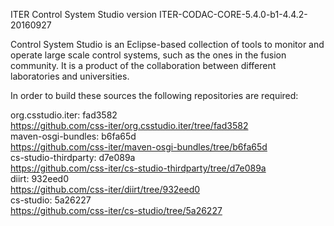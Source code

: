 ITER Control System Studio version ITER-CODAC-CORE-5.4.0-b1-4.4.2-20160927

Control System Studio is an Eclipse-based collection of tools
to monitor and operate large scale control systems, such as the
ones in the fusion community. It is a product of the collaboration
between different laboratories and universities.

In order to build these sources the following repositories are required:

org.csstudio.iter: fad3582  
<https://github.com/css-iter/org.csstudio.iter/tree/fad3582>  
maven-osgi-bundles: b6fa65d  
<https://github.com/css-iter/maven-osgi-bundles/tree/b6fa65d>  
cs-studio-thirdparty: d7e089a  
<https://github.com/css-iter/cs-studio-thirdparty/tree/d7e089a>  
diirt: 932eed0  
<https://github.com/css-iter/diirt/tree/932eed0>  
cs-studio: 5a26227  
<https://github.com/css-iter/cs-studio/tree/5a26227>  

